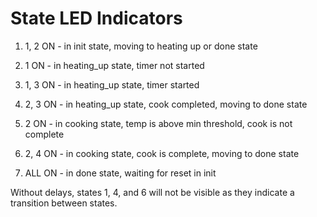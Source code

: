 # State LED Indicators

1. 1, 2	ON	- in init state, moving to heating up or done state

2. 1 	ON 	- in heating_up state, timer not started

3. 1, 3	ON 	- in heating_up state, timer started

4. 2, 3	ON 	- in heating_up state, cook completed, moving to done state

5. 2 	ON 	- in cooking state, temp is above min threshold, cook is not complete

6. 2, 4	ON 	- in cooking state, cook is complete, moving to done state

7. ALL 	ON 	- in done state, waiting for reset in init

Without delays, states 1, 4, and 6 will not be visible as they indicate a transition between states.